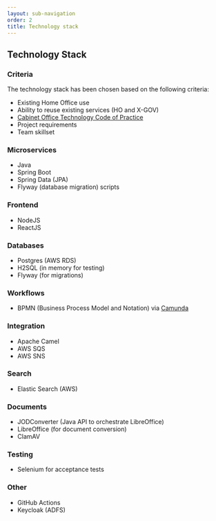 ```yaml
---
layout: sub-navigation
order: 2
title: Technology stack
---
```

## Technology Stack

### Criteria
The technology stack has been chosen based on the following criteria:
- Existing Home Office use
- Ability to reuse existing services (HO and X-GOV)
- [Cabinet Office Technology Code of Practice](https://www.gov.uk/guidance/the-technology-code-of-practice)
- Project requirements
- Team skillset

### Microservices
- Java
- Spring Boot
- Spring Data (JPA)
- Flyway (database migration) scripts

### Frontend
- NodeJS
- ReactJS

### Databases
- Postgres (AWS RDS)
- H2SQL (in memory for testing)
- Flyway (for migrations)

### Workflows
- BPMN (Business Process Model and Notation) via [Camunda](https://camunda.com/)

### Integration
- Apache Camel
- AWS SQS
- AWS SNS

### Search
- Elastic Search (AWS)

### Documents
- JODConverter (Java API to orchestrate LibreOffice)
- LibreOffice (for document conversion)
- ClamAV

### Testing
- Selenium for acceptance tests

### Other
- GitHub Actions
- Keycloak (ADFS)
